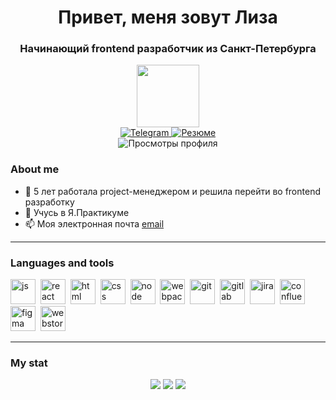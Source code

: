 <div id="header" align="center">
	<h1>Привет, меня зовут Лиза</h1>
	<h3>Начинающий frontend разработчик из Санкт-Петербурга</h3>
  <img src="https://media.giphy.com/media/RN8FdaB6T1bkkI5n4I/giphy.gif" width="100"/>
</div>

<div id="social" align="center">
  <a href="https://t.me/liza_petkova">
    <img src="https://img.shields.io/badge/Telegram-blue?style=for-the-badge&logo=telegram&logoColor=white" alt="Telegram"/>
  </a>
  <a href="https://spb.hh.ru/resume/059f8505ff0bcf88300039ed1f646338355a77">
    <img src="https://img.shields.io/badge/HeadHunter-red?style=for-the-badge&logo=hh&logoColor=white" alt="Резюме"/>
  </a>
</div>

<div id="counter" align="center">
  <img src="https://komarev.com/ghpvc/?username=lizapetkova&style=flat-square&color=blue" alt="Просмотры профиля"/>
</div>

### About me

- 📝 5 лет работала project-менеджером и решила перейти во frontend разработку
- 🌱 Учусь в Я.Практикуме
- 📫 Моя электронная почта [email](mailto:lizapetkova@yandex.ru)

---

### Languages and tools

<img src="https://cdn.jsdelivr.net/gh/devicons/devicon/icons/javascript/javascript-original.svg" title="js" width="40" height="40"/>&nbsp;
<img src="https://cdn.jsdelivr.net/gh/devicons/devicon/icons/react/react-original.svg" title="react" width="40" height="40"/>&nbsp;
<img src="https://cdn.jsdelivr.net/gh/devicons/devicon/icons/html5/html5-original.svg" title="html" width="40" height="40"/>&nbsp;
<img src="https://cdn.jsdelivr.net/gh/devicons/devicon/icons/css3/css3-original.svg" title="css" width="40" height="40"/>&nbsp;
<img src="https://cdn.jsdelivr.net/gh/devicons/devicon/icons/nodejs/nodejs-original.svg" title="node" width="40" height="40"/>&nbsp;
<img src="https://cdn.jsdelivr.net/gh/devicons/devicon/icons/webpack/webpack-original.svg" title="webpack" width="40" height="40"/>&nbsp;
<img src="https://cdn.jsdelivr.net/gh/devicons/devicon/icons/git/git-plain.svg" title="git" width="40" height="40"/>&nbsp;
<img src="https://cdn.jsdelivr.net/gh/devicons/devicon/icons/gitlab/gitlab-original.svg" title="gitlab" width="40" height="40"/>&nbsp;
<img src="https://cdn.jsdelivr.net/gh/devicons/devicon/icons/jira/jira-original.svg" title="jira" width="40" height="40"/>&nbsp;
<img src="https://cdn.jsdelivr.net/gh/devicons/devicon/icons/confluence/confluence-original.svg" title="confluence" width="40" height="40"/>&nbsp;
<img src="https://cdn.jsdelivr.net/gh/devicons/devicon/icons/figma/figma-original.svg" title="figma" width="40" height="40"/>&nbsp;
<img src="https://cdn.jsdelivr.net/gh/devicons/devicon/icons/webstorm/webstorm-original.svg" title="webstorm" width="40" height="40"/>&nbsp;
<!--<img src="https://cdn.jsdelivr.net/gh/devicons/devicon/icons/typescript/typescript-original.svg" title="typescript" width="40" height="40"/>&nbsp;-->
<!--<img src="https://cdn.jsdelivr.net/gh/devicons/devicon/icons/redux/redux-original.svg" title="redux" width="40" height="40"/>&nbsp;-->

---    

### My stat
<div id="stat" align="center">
	<img src="https://github-profile-summary-cards.vercel.app/api/cards/profile-details?username=lizapetkova"/>
	<img src="https://github-profile-summary-cards.vercel.app/api/cards/most-commit-language?username=lizapetkova"/>
	<img src="https://github-profile-summary-cards.vercel.app/api/cards/stats?username=lizapetkova"/>
</div>

